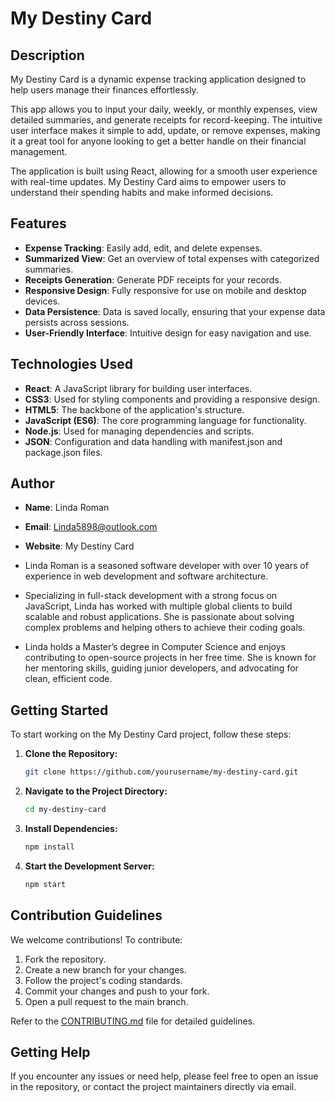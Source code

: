 # My Destiny Card

## Description

My Destiny Card is a dynamic expense tracking application designed to help users manage their finances effortlessly. 

This app allows you to input your daily, weekly, or monthly expenses, view detailed summaries, and generate receipts for record-keeping. 
The intuitive user interface makes it simple to add, update, or remove expenses, making it a great tool for anyone looking to get a better handle on their financial management. 

The application is built using React, allowing for a smooth user experience with real-time updates. My Destiny Card aims to empower users to understand their spending habits and make informed decisions.

## Features
- **Expense Tracking**: Easily add, edit, and delete expenses.
- **Summarized View**: Get an overview of total expenses with categorized summaries.
- **Receipts Generation**: Generate PDF receipts for your records.
- **Responsive Design**: Fully responsive for use on mobile and desktop devices.
- **Data Persistence**: Data is saved locally, ensuring that your expense data persists across sessions.
- **User-Friendly Interface**: Intuitive design for easy navigation and use.

## Technologies Used
- **React**: A JavaScript library for building user interfaces.
- **CSS3**: Used for styling components and providing a responsive design.
- **HTML5**: The backbone of the application's structure.
- **JavaScript (ES6)**: The core programming language for functionality.
- **Node.js**: Used for managing dependencies and scripts.
- **JSON**: Configuration and data handling with manifest.json and package.json files.

## Author
- **Name**: Linda Roman  
- **Email**: Linda5898@outlook.com  
- **Website**: My Destiny Card 

- Linda Roman is a seasoned software developer with over 10 years of experience in web development and software architecture. 

- Specializing in full-stack development with a strong focus on JavaScript, Linda has worked with multiple global clients to build scalable and robust applications. She is passionate about solving complex problems and helping others to achieve their coding goals. 

- Linda holds a Master’s degree in Computer Science and enjoys contributing to open-source projects in her free time. She is known for her mentoring skills, guiding junior developers, and advocating for clean, efficient code.

## Getting Started
To start working on the My Destiny Card project, follow these steps:

1. **Clone the Repository:**
    ```bash
    git clone https://github.com/yourusername/my-destiny-card.git
    ```
2. **Navigate to the Project Directory:**
    ```bash
    cd my-destiny-card
    ```
3. **Install Dependencies:**
    ```bash
    npm install
    ```
4. **Start the Development Server:**
    ```bash
    npm start
    ```

## Contribution Guidelines
We welcome contributions! To contribute:

1. Fork the repository.
2. Create a new branch for your changes.
3. Follow the project's coding standards.
4. Commit your changes and push to your fork.
5. Open a pull request to the main branch.

Refer to the [CONTRIBUTING.md](CONTRIBUTING.md) file for detailed guidelines.

## Getting Help
If you encounter any issues or need help, please feel free to open an issue in the repository, or contact the project maintainers directly via email.
